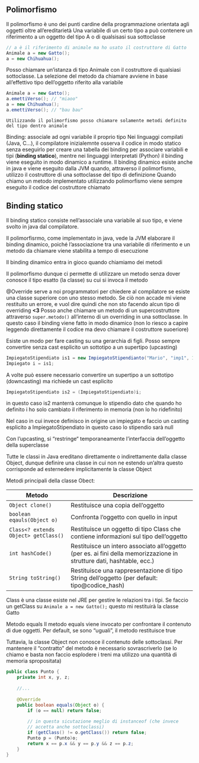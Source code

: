 ## Polimorfismo
Il polimorfismo è uno dei punti cardine della programmazione orientata agli oggetti oltre all’ereditarietà
Una variabile di un certo tipo a può contenere un riferimento a un oggetto del tipo A o di qualsisasi sua sottoclasse

```java
// a è il riferimento di animale ma ho usato il costruttore di Gatto
Animale a = new Gatto();
a = new Chihuahua();
```

Posso chiamare un’istanza di tipo Animale con il costruttore di qualsiasi sottoclasse.
La selezione del metodo da chiamare avviene in base all’effettivo tipo dell’oggetto riferito alla variabile 
```java
Animale a = new Gatto();
a.emettiVerso(); // "miaoo"
a = new Chihuahua();
a.emettiVerso(); // "bau bau"
```

	Utilizzando il polimorfismo posso chiamare solamente metodi definito del tipo dentro animale

Binding: associale ad ogni variabile il proprio tipo
Nei linguaggi compilati (Java, C…), il compilatore inizialemnte osserva il codice in modo statico senza eseguirlo per creare una tabella dei binding per associare variabili e tipi (**binding statico**), mentre nei linguaggi interpretati (Python) il binding viene eseguito in modo dinamico a runtime. Il binding dinamico esiste anche in java e viene eseguito dalla JVM quando, attraverso il polimorfismo, utilizzo il costruttore di una sottoclasse del tipo di definizione
Quando chiamo un metodo implementato utilizzando polimorfismo viene sempre eseguito il codice del costruttore chiamato

## Binding statico
Il binding statico consiste nell’associale una variabile al suo tipo, e viene svolto in java dal compilatore.

Il polimorfisrmo, come implementato in java, vede la JVM elaborare il binding dinamico, poiché l’associazione tra una variabile di riferimento e un metodo da chiamare viene stabilita a tempo di esecuzione

Il binding dinamico entra in gioco quando chiamiamo dei metodi

Il polimorfismo dunque ci permette di utilizzare un metodo senza dover conosce il tipo esatto (la classe) su cui si invoca il metodo

@Override serve a noi programmatori per chiedere al compilatore se esiste una classe superiore con uno stesso metodo. Se ciò non accade mi viene restituito un errore, e vuol dire quindi che non sto facendo alcun tipo di overriding
**<3**
Posso anche chiamare un metodo di un supercostruttore attraverso `super.metodo()` all’interno di un overriding in una sottoclasse. In questo caso il binding viene fatto in modo dinamico (non lo riesco a capire leggendo direttamente il codice ma devo chiamare il costruttore suoeriore)

Esiste un modo per fare casting su una gerarchia di figli. Posso sempre convertire senza cast esplicito un sottotipo a un supertipo (upcasting)
```java
ImpiegatoStipendiato is1 = new ImpiegatoStipendianto("Mario", "imp1", 1500);
Impiegato i = is1;
```

A volte può essere necessario convertire un supertipo a un sottotipo (downcasting) ma richiede un cast esplicito
```java
ImpiegatoStipendiato is2 = (ImpiegatoStipendiato)i;
```
in questo caso is2 manterrà comunque lo stipendio dato che quando ho definito i ho solo cambiato il riferimento in memoria (non lo ho ridefinito)

Nel caso in cui invece definisco in origine un impiegato e faccio un casting esplicito a ImpiegatoStipendiato in questo caso lo stipendio sarà null

Con l’upcasting, si “restringe“ temporaneamente l’interfaccia dell’oggetto della superclasse

Tutte le classi in Java ereditano direttamente o indirettamente dalla classe Object, dunque definire una classe in cui non ne estendo un’altra questo corrisponde ad esternedere implicitamente la classe Object

Metodi principali della classe Obect:

| Metodo                               | Descrizione                                                                                                           |
| ------------------------------------ | --------------------------------------------------------------------------------------------------------------------- |
| `Object clone()`                     | Restituisce una copia dell’oggetto                                                                                    |
| `boolean eqauls(Object o)`           | Confronta l’oggetto con quello in input                                                                               |
| `Class<? extends Object> getClass()` | Restituisce un oggetto di tipo Class che contiene informazioni sul tipo dell’oggetto                                  |
| `int hashCode()`                     | Restituisce un intero associato all’oggetto (per es. ai fini della memorizzazione in strutture dati, hashtable, ecc.) |
| `String toString()`                  | Restituisce una rappresentazione di tipo String dell’oggetto (per default: tipo@codice_hash)                          |

Class è una classe esiste nel JRE per gestire le relazioni tra i tipi. Se faccio un getClass su `Animale a = new Gatto();` questo mi restituirà la classe Gatto

Metodo equals
Il metodo equals viene invocato per confrontare il contenuto di due oggetti. Per default, se sono “uguali”, il metodo restituisce true

Tuttavia, la classe Object non conosce il contenuto delle sottoclassi. Per mantenere il “contratto” del metodo è necessario sovrascriverlo (se lo chiamo e basta non faccio esplodere i treni ma utilizzo una quantità di memoria spropositata)

```java
public class Punto {
	private int x, y, z;
	
	//...
	
	@Override
	public boolean equals(Object o) {
		if (o == null) return false;
		
		// in questa sicutazione meglio di instanceof (che invece
		// accetta anche sottoclassi)
		if (getClass() != o.getClass()) return false;
		Punto p = (Punto)o;
		return x == p.x && y == p.y && z == p.z;
	}
}
```